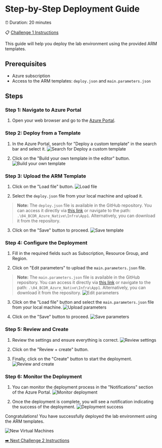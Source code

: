 # Step-by-Step Deployment Guide

⏰ Duration: 20 minutes

📋  [Challenge 1 Instructions](../../../../challenges/challenge-01.md)

This guide will help you deploy the lab environment using the provided ARM templates.

## Prerequisites

- Azure subscription
- Access to the ARM templates: `deploy.json` and `main.parameters.json`

## Steps

### Step 1: Navigate to Azure Portal

1. Open your web browser and go to the [Azure Portal](https://portal.azure.com).

### Step 2: Deploy from a Template

1. In the Azure Portal, search for "Deploy a custom template" in the search bar and select it.
    ![Search for Deploy a custom template](./1.png)

2. Click on the "Build your own template in the editor" button.
    ![Build your own template](./2.png)

### Step 3: Upload the ARM Template

1. Click on the "Load file" button.
    ![Load file](3load.png)

2. Select the `deploy.json` file from your local machine and upload it.
> **Note:** The `deploy.json` file is available in the GitHub repository. You can access it directly via [this link](https://github.com/microsoft/MicroHack/tree/main/03-Azure/01-03-Infrastructure/04_BCDR_Azure_Native) or navigate to the path: `.\04_BCDR_Azure_Native\Infra\App1`. Alternatively, you can download it from the repository.

3. Click on the "Save" button to proceed.
    ![Save template](./4save.png)

### Step 4: Configure the Deployment

1. Fill in the required fields such as Subscription, Resource Group, and Region.

2. Click on "Edit parameters" to upload the `main.parameters.json` file.
> **Note:** The `main.parameters.json` file is available in the GitHub repository. You can access it directly via [this link](https://github.com/microsoft/MicroHack/tree/main/03-Azure/01-03-Infrastructure/04_BCDR_Azure_Native) or navigate to the path: `.\04_BCDR_Azure_Native\Infra\App1`. Alternatively, you can download it from the repository.
    ![Edit parameters](./5parameter.png)

3. Click on the "Load file" button and select the `main.parameters.json` file from your local machine.
    ![Upload parameters](./6parameter.png)

4. Click on the "Save" button to proceed.
    ![Save parameters](./7save.png)

### Step 5: Review and Create

1. Review the settings and ensure everything is correct.
    ![Review settings](./8deploy.png)

2. Click on the "Review + create" button.

3. Finally, click on the "Create" button to start the deployment.
    ![Review and create](./9deploy.png)

### Step 6: Monitor the Deployment

1. You can monitor the deployment process in the "Notifications" section of the Azure Portal.
    ![Monitor deployment](./10resources.png)

2. Once the deployment is complete, you will see a notification indicating the success of the deployment.
    ![Deployment success](./11deploymentcomplete.png)

Congratulations! You have successfully deployed the lab environment using the ARM templates.

![New Virtual Machines](./12.png)

[➡️ Next Challenge 2 Instructions](../../../../challenges/challenge-02.md)